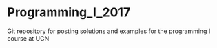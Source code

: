 # Programming_I_2017
Git repository for posting solutions and examples for the programming I course at UCN
